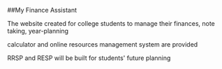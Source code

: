 ##My Finance Assistant

The website created for college students to manage their finances, note taking, year-planning

calculator and online resources management system are provided

RRSP and RESP will be built for students' future planning
